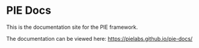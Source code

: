 # PIE Docs


This is the documentation site for the PIE framework.

The documentation can be viewed here: https://pielabs.github.io/pie-docs/ 




